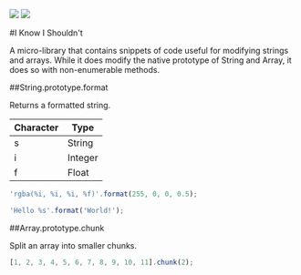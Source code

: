 [![](https://api.travis-ci.org/neogeek/iknowishouldnt.js.svg)](https://travis-ci.org/neogeek/iknowishouldnt.js) [![](https://david-dm.org/neogeek/iknowishouldnt.js/dev-status.svg)](https://david-dm.org/neogeek/iknowishouldnt.js/#info=devDependencies)

#I Know I Shouldn't

A micro-library that contains snippets of code useful for modifying strings and arrays. While it does modify the native prototype of String and Array, it does so with non-enumerable methods.

##String.prototype.format

Returns a formatted string.

| Character | Type |
| --------- | ---- |
| s | String |
| i | Integer |
| f | Float |

```javascript
'rgba(%i, %i, %i, %f)'.format(255, 0, 0, 0.5);
````

```javascript
'Hello %s'.format('World!');
````

##Array.prototype.chunk

Split an array into smaller chunks.

```javascript
[1, 2, 3, 4, 5, 6, 7, 8, 9, 10, 11].chunk(2);
````
